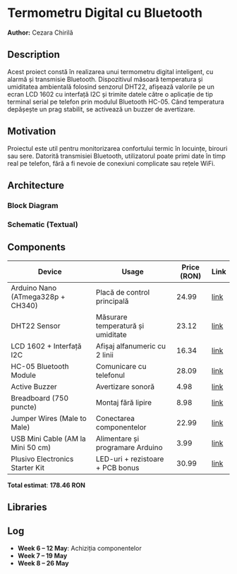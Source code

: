 # Termometru Digital cu Bluetooth

**Author:** Cezara Chirilă
##  Description

Acest proiect constă în realizarea unui termometru digital inteligent, cu alarmă și transmisie Bluetooth. Dispozitivul măsoară temperatura și umiditatea ambientală folosind senzorul DHT22, afișează valorile pe un ecran LCD 1602 cu interfață I2C și trimite datele către o aplicație de tip terminal serial pe telefon prin modulul Bluetooth HC-05. Când temperatura depășește un prag stabilit, se activează un buzzer de avertizare.
##  Motivation

Proiectul este util pentru monitorizarea confortului termic în locuințe, birouri sau sere. Datorită transmisiei Bluetooth, utilizatorul poate primi date în timp real pe telefon, fără a fi nevoie de conexiuni complicate sau rețele WiFi.
##  Architecture

### Block Diagram
### Schematic (Textual)
##  Components

| Device                               | Usage                                      | Price (RON) | Link |
|-------------------------------------|--------------------------------------------|-------------|------|
| Arduino Nano (ATmega328p + CH340)   | Placă de control principală                | 24.99       | [link](https://www.optimusdigital.ro/en/compatible-with-arduino-nano/1686-development-board-arduino-nano-compatible-atmega328p-ch340.html) |
| DHT22 Sensor                         | Măsurare temperatură și umiditate          | 23.12       | [link](https://www.optimusdigital.ro/en/temperature-sensors/1449-dht22-temperature-and-humidity-sensor-module.html) |
| LCD 1602 + Interfață I2C            | Afișaj alfanumeric cu 2 linii              | 16.34       | [link](https://www.optimusdigital.ro/en/lcds/2894-1602-lcd-with-i2c-interface-and-blue-backlight.html) |
| HC-05 Bluetooth Module              | Comunicare cu telefonul                    | 28.09       | [link](https://www.optimusdigital.ro/en/wireless-bluetooth/153-hc-05-master-slave-bluetooth-module-with-adapter-33v-and-5v-compatible.html) |
| Active Buzzer                       | Avertizare sonoră                          | 4.98        | [link](https://www.optimusdigital.ro/en/buzzers/12513-pcb-mounted-active-buzzer-module.html) |
| Breadboard (750 puncte)             | Montaj fără lipire                         | 8.98        | [link](https://www.optimusdigital.ro/en/breadboards/13245-breadboard-750-points.html) |
| Jumper Wires (Male to Male)         | Conectarea componentelor                   | 22.99       | [link](https://www.optimusdigital.ro/en/wires-with-connectors/12475-male-to-male-jumper-wires-40-pin-40cm.html) |
| USB Mini Cable (AM la Mini 50 cm)   | Alimentare și programare Arduino           | 3.99        | [link](https://www.optimusdigital.ro/en/usb-cables/2022-cablu-negru-usb-am-la-mini-usb-50-cm.html) |
| Plusivo Electronics Starter Kit     | LED-uri + rezistoare + PCB bonus           | 30.99       | [link](https://www.optimusdigital.ro/en/kits/12026-plusivo-electronics-starter-kit-0721248990075.html) |


**Total estimat**: **178.46 RON**
##  Libraries
##  Log

- **Week 6 – 12 May**: Achiziția componentelor
- **Week 7 – 19 May**
- **Week 8 – 26 May**


